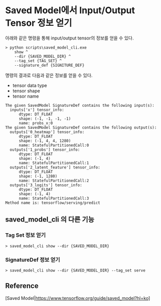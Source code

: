 # Saved Model에서 Input/Output Tensor 정보 얻기

아래와 같은 명령을 통해 input/output tensor의 정보를 얻을 수 있다.
```
> python scripts\saved_model_cli.exe
    show ^
    --dir {SAVED_MODEL_DIR} ^
    --tag_set {TAG_SET} ^
    --signature_def {SIGNITURE_DEF}
```

명령의 결과로 다음과 같은 정보를 얻을 수 있다.
* tensor data type
* tensor shape
* tensor name 


```
The given SavedModel SignatureDef contains the following input(s):
  inputs['x'] tensor_info:
      dtype: DT_FLOAT
      shape: (-1, -1, -1, -1)
      name: probs_x:0
The given SavedModel SignatureDef contains the following output(s):
  outputs['0_heatmap'] tensor_info:
      dtype: DT_FLOAT
      shape: (-1, 4, 4, 1280)
      name: StatefulPartitionedCall:0
  outputs['1_probs'] tensor_info:
      dtype: DT_FLOAT
      shape: (-1, 4)
      name: StatefulPartitionedCall:1
  outputs['2_latent_feature'] tensor_info:
      dtype: DT_FLOAT
      shape: (-1, 1280)
      name: StatefulPartitionedCall:2
  outputs['3_logits'] tensor_info:
      dtype: DT_FLOAT
      shape: (-1, 4)
      name: StatefulPartitionedCall:3
Method name is: tensorflow/serving/predict
```


## saved_model_cli 의 다른 기능

### Tag Set 정보 얻기
```
> saved_model_cli show --dir {SAVED_MODEL_DIR}
```

### SignatureDef 정보 얻기
```
> saved_model_cli show --dir {SAVED_MODEL_DIR} --tag_set serve
```


## Reference
[Saved Model|https://www.tensorflow.org/guide/saved_model?hl=ko]
